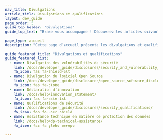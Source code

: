 ```yaml
---
nav_title: Divulgations
article_title: Divulgations et qualifications
layout: dev_guide
page_order: 5
guide_top_header: "Divulgations"
guide_top_text: "Braze vous accompagne ! Découvrez les articles suivants !"

page_type: accueil
description: "Cette page d’accueil présente les divulgations et qualifications de Braze."

guide_featured_title: "Divulgations et qualifications"
guide_featured_list:
  - name: Divulgation des vulnérabilités de sécurité
    link: /docs/developer_guide/disclosures/security_and_vulnerability_disclosure/
    fa_icon: fas fa-shield-alt
  - name: Divulgation du logiciel Open Source
    link: /docs/developer_guide/disclosures/open_source_software_disclosure/
    fa_icon: fas fa-globe
  - name: Déclaration d’innovation
    link: /docs/help/innovation_statement/
    fa_icon: fas fa-asterisk
  - name: Qualifications de sécurité
    link: /docs/developer_guide/disclosures/security_qualifications/
    fa_icon: fas fa-user-shield
  - name: Assistance technique en matière de protection des données
    link: /docs/help/dp-technical-assistance/
    fa_icon: fas fa-globe-europe

---
```

